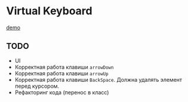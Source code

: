 # Virtual Keyboard

[demo](https://zulbukharov.github.io/Virtual-Keyboard/)

## TODO

- UI
- Корректная работа клавиши `arrowDown`
- Корректная работа клавиши `arrowUp`
- Корректная работа клавиши `BackSpace`. Должна удалять элемент перед курсором.
- Рефакторинг кода (перенос в класс)
